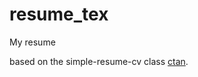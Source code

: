 # resume_tex

My resume


based on the simple-resume-cv class [ctan](https://www.ctan.org/pkg/simple-resume-cv).